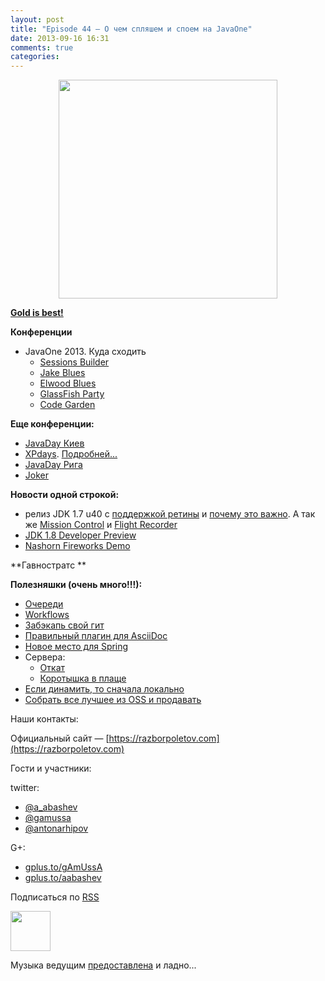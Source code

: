 ```yaml
---
layout: post
title: "Episode 44 — О чем спляшем и споем на JavaOne"
date: 2013-09-16 16:31
comments: true
categories: 
---
```



<div class="separator" style="clear: both; text-align: center;">
<a href="https://razborpoletov.com/images/razbor_44_text.jpg" imageanchor="1" style="margin-left: 1em; margin-right: 1em;"><img border="0" height="350" src="https://razborpoletov.com/images/razbor_44_text.jpg" width="350" /></a>
</div>


[**Gold is best!**](https://www.youtube.com/watch?v=n7-RetY7fGo )

**Конференции**

* JavaOne 2013. Куда сходить
     * [Sessions Builder](http://www.oracle.com/webapps/token/scheduler13)
     * [Jake Blues](http://arhipov.blogspot.com/2013/06/speaking-at-javaone-sf-2013.html)
     * [Elwood Blues](http://next.javaheadbrain.com/posts/2013/07/09/im-speaking-at-javaone.html) 
     * [GlassFish Party](http://glassfish-party13.eventbrite.com/)
     * [Code Garden](https://blogs.oracle.com/javaone/entry/codegarten_at_javaone) 

**Еще конференции:**

* [JavaDay Киев](http://javaday.org.ua/) 
* [XPdays](http://xpdays.com.ua). [Подробней...](http://xpinjection.com/2013/08/05/xp-days-ukraine-2013/)
* [JavaDay Рига](http://javaday.lv/) 
* [Joker](http://jokerconf.com/  )

**Новости одной строкой:**

* релиз JDK 1.7 u40 с [поддержкой ретины](http://bulenkov.com/2013/06/23/retina-support-in-oracle-jdk-1-7/ ) и [почему это важно](http://bulenkov.com/2013/09/12/font-rendering-apple-jdk-6-vs-oracle-jdk-1-7-0_40/). А так же [Mission Control](http://hirt.se/blog/?p=388) и [Flight Recorder](http://hirt.se/blog/?p=370)
* [JDK 1.8 Developer Preview](http://mreinhold.org/blog/jdk8-preview )
* [Nashorn Fireworks Demo](https://blogs.oracle.com/nashorn/entry/javaone_a_year_makes_a )

**Гавностратс **

**Полезняшки (очень много!!!):**

* [Очереди](http://queues.io)
* [Workflows](https://www.atlassian.com/git/workflows/ )
* [Забэкапь свой гит](https://github.com/google/hesokuri)
* [Правильный плагин для AsciiDoc](https://chrome.google.com/webstore/detail/asciidoctorjs-live-previe/iaalpfgpbocpdfblpnhhgllgbdbchmia )
* [Новое место для Spring](http://spring.io/ )
* Сервера:
     * [Откат](http://undertow.io/  )
     * [Коротышка в плаще](http://www.jboss.org/capedwarf)
* [Если динамить, то сначала локально](http://aws.typepad.com/aws/2013/09/dynamodb-local-for-desktop-development.html)
* [Собрать все лучшее из OSS и продавать](http://markmail.org/message/3o6n5pvywabas5s3)


Наши контакты:

Официальный сайт — [https://razborpoletov.com](https://razborpoletov.com)

Гости и участники:

twitter: 

 * [@a_abashev](https://twitter.com/#!/a_abashev) 
 * [@gamussa](https://twitter.com/#!/gamussa)
 * [@antonarhipov](https://twitter.com/#!/antonarhipov)

G+:

 * [gplus.to/gAmUssA](http://gplus.to/gAmUssA) 
 * [gplus.to/aabashev](http://gplus.to/aabashev) 

<!-- player goes here-->

<audio preload="none">
   <source src="http://traffic.libsyn.com/razborpoletov/razbor_44.mp3" type="audio/mp3" />
   Your browser does not support the audio tag.
</audio>

Подписаться по [RSS](http://feeds.feedburner.com/razbor-podcast)

<!-- episode file link goes here-->
<a href="http://traffic.libsyn.com/razborpoletov/razbor_44.mp3" imageanchor="1" style="clear: left; margin-bottom: 1em; margin-left: auto; margin-right: 2em;"><img border="0" height="64" src="http://2.bp.blogspot.com/-qkfh8Q--dks/T0gixAMzuII/AAAAAAAAHD0/O5LbF3vvBNQ/s200/1330127522_mp3.png" width="64" /></a>

Музыка ведущим [предоставлена](http://www.audiobank.fm/single-music/27/111/More-And-Less/) и ладно...
